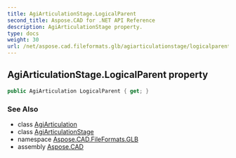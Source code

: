 ```yaml
---
title: AgiArticulationStage.LogicalParent
second_title: Aspose.CAD for .NET API Reference
description: AgiArticulationStage property. 
type: docs
weight: 30
url: /net/aspose.cad.fileformats.glb/agiarticulationstage/logicalparent/
---
```

## AgiArticulationStage.LogicalParent property

```csharp
public AgiArticulation LogicalParent { get; }
```

### See Also

* class [AgiArticulation](../../agiarticulation/)
* class [AgiArticulationStage](../)
* namespace [Aspose.CAD.FileFormats.GLB](../../agiarticulationstage/)
* assembly [Aspose.CAD](../../../)


